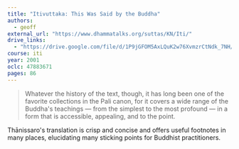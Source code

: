 ```yaml
---
title: "Itivuttaka: This Was Said by the Buddha"
authors:
  - geoff
external_url: "https://www.dhammatalks.org/suttas/KN/Iti/"
drive_links:
  - "https://drive.google.com/file/d/1P9jGFOM5AxLQuK2w76XvmzrCtNdk_7NH/view?usp=sharing"
course: iti
year: 2001
oclc: 47883671
pages: 86
---
```


> Whatever the history of the text, though, it has long been one of the favorite collections in the Pali canon, for it covers a wide range of the Buddha's teachings — from the simplest to the most profound — in a form that is accessible, appealing, and to the point.

Thānissaro's translation is crisp and concise and offers useful footnotes in many places, elucidating many sticking points for Buddhist practitioners.
